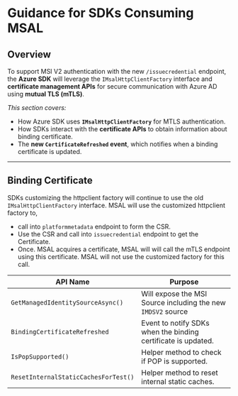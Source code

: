 # Guidance for SDKs Consuming MSAL

## Overview

To support MSI V2 authentication with the new `/issuecredential` endpoint, the **Azure SDK** will leverage the `IMsalHttpClientFactory` interface and **certificate management APIs** for secure communication with Azure AD using **mutual TLS (mTLS)**.

_This section covers:_
- How Azure SDK uses **`IMsalHttpClientFactory`** for MTLS authentication.
- How SDKs interact with the **certificate APIs** to obtain information about binding certificate.
- The **new `CertificateRefreshed` event**, which notifies when a binding certificate is updated.

---

## **Binding Certificate**

SDKs customizing the httpclient factory will continue to use the old `IMsalHttpClientFactory` interface. MSAL will use the customized httpclient factory to, 

- call into `platformmetadata` endpoint to form the CSR.
- Use the CSR and call into `issuecredential` endpoint to get the Certificate.
- Once. MSAL acquires a certificate, MSAL will will call the mTLS endpoint using this certificate. MSAL will not use the customized factory for this call. 

| API Name                             | Purpose                                                                            |
|--------------------------------------|------------------------------------------------------------------------------------|
| `GetManagedIdentitySourceAsync()`    | Will expose the MSI Source including the new `IMDSV2` source                       |
| `BindingCertificateRefreshed`        | Event to notify SDKs when the binding certificate is updated.                      |
| `IsPopSupported()`                   | Helper method to check if POP is supported.                                        |
| `ResetInternalStaticCachesForTest()` | Helper method to reset internal static caches.                                     |




